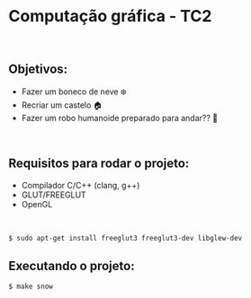 <br>

# __Computação gráfica - TC2__

<br>

## Objetivos:

- Fazer um boneco de neve :snowflake:
- Recriar um castelo :house:
- Fazer um robo humanoide preparado para andar?? :robot:

<br>

## Requisitos para rodar o projeto:

- Compilador C/C++ (clang, g++)
- GLUT/FREEGLUT
- OpenGL

<br>

```bash 
$ sudo apt-get install freeglut3 freeglut3-dev libglew-dev 
```

## Executando o projeto:

```bash 
$ make snow
```
